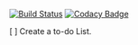 [![Build Status](https://travis-ci.com/vijayphoenix/Car-racing-game.svg?token=67qmZmyfex1ST6G5tpZK&branch=master)](https://travis-ci.com/vijayphoenix/Car-racing-game)
[![Codacy Badge](https://api.codacy.com/project/badge/Grade/95ef8ecf89714166963cbe3484e37961)](https://www.codacy.com?utm_source=github.com&amp;utm_medium=referral&amp;utm_content=vijayphoenix/Car-racing-game&amp;utm_campaign=Badge_Grade)


[ ] Create a to-do List.

